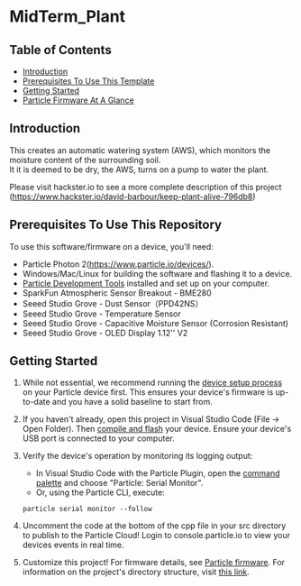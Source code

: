 # MidTerm_Plant


## Table of Contents
- [Introduction](#introduction)
- [Prerequisites To Use This Template](#prerequisites-to-use-this-repository)
- [Getting Started](#getting-started)
- [Particle Firmware At A Glance](#particle-firmware-at-a-glance)


## Introduction

This creates an automatic watering system (AWS), which monitors the moisture content of the surrounding soil.  
It it is deemed to be dry, the AWS, turns on a pump to water the plant.

Please visit hackster.io to see a more complete description of this project (https://www.hackster.io/david-barbour/keep-plant-alive-796db8)

## Prerequisites To Use This Repository

To use this software/firmware on a device, you'll need:

- Particle Photon 2(https://www.particle.io/devices/).
- Windows/Mac/Linux for building the software and flashing it to a device.
- [Particle Development Tools](https://docs.particle.io/getting-started/developer-tools/developer-tools/) installed and set up on your computer.
- SparkFun Atmospheric Sensor Breakout - BME280
- Seeed Studio Grove - Dust Sensor（PPD42NS）
- Seeed Studio Grove - Temperature Sensor
- Seeed Studio Grove - Capacitive Moisture Sensor (Corrosion Resistant)
- Seeed Studio Grove - OLED Display 1.12'' V2

## Getting Started

1. While not essential, we recommend running the [device setup process](https://setup.particle.io/) on your Particle device first. 
This ensures your device's firmware is up-to-date and you have a solid baseline to start from.

2. If you haven't already, open this project in Visual Studio Code (File -> Open Folder). 
Then [compile and flash](https://docs.particle.io/getting-started/developer-tools/workbench/#cloud-build-and-flash) your device. 
Ensure your device's USB port is connected to your computer.

3. Verify the device's operation by monitoring its logging output:
    - In Visual Studio Code with the Particle Plugin, open the [command palette](https://docs.particle.io/getting-started/developer-tools/workbench/#particle-commands) and choose "Particle: Serial Monitor".
    - Or, using the Particle CLI, execute:
    ```
    particle serial monitor --follow
    ```

4. Uncomment the code at the bottom of the cpp file in your src directory to publish to the Particle Cloud! 
Login to console.particle.io to view your devices events in real time.

5. Customize this project! For firmware details, see [Particle firmware](https://docs.particle.io/reference/device-os/api/introduction/getting-started/). For information on the project's directory structure, visit [this link](https://docs.particle.io/firmware/best-practices/firmware-template/#project-overview).


